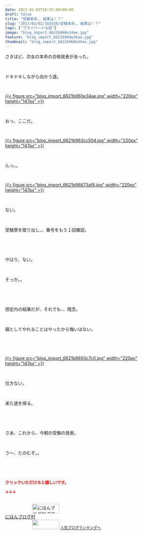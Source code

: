 ```yaml
---
date: 2017-02-02T16:55:58+09:00
draft: false
title: "受験本命、、結果は！？"
slug: "2017/02/02/165558/受験本命、、結果は！？"
tags: ["プライベートな話"]
image: "blog_import_6621b960e34ae.jpg"
feature: "blog_import_6621b960e34ae.jpg"
thumbnail: "blog_import_6621b960e34ae.jpg"
---
```

<p>さきほど、次女の本命の合格発表があった。</p><p> </p><p>ドキドキしながら向かう道。</p><p> </p><p><a href="blog_import_6621b962096c9.jpg">{{< figure src="blog_import_6621b960e34ae.jpg" width="220px" height="147px" >}}</a></p><p> </p><p>おっ、ここだ。</p><p> </p><p><a href="blog_import_6621b964e7374.jpg">{{< figure src="blog_import_6621b963cc504.jpg" width="220px" height="147px" >}}</a></p><p> </p><p>んっ。。</p><p> </p><p><a href="blog_import_6621b9678917d.jpg">{{< figure src="blog_import_6621b96673af8.jpg" width="220px" height="147px" >}}</a></p><p> </p><p>ない。</p><p> </p><p>受験票を取り出し、、番号をもう１回確認。</p><p> </p><p> </p><p>やはり、ない。　</p><p> </p><p>そっか。。</p><p> </p><p> </p><p>想定内の結果だが、それでも、、残念。</p><p> </p><p>親としてやれることはやったから悔いはない。</p><p> </p><p> </p><p><a href="blog_import_6621b96a62e00.jpg">{{< figure src="blog_import_6621b9693c7c0.jpg" width="220px" height="147px" >}}</a></p><p> </p><p>仕方ない。</p><p> </p><p>来た道を帰る。</p><p> </p><p> </p><p>さあ、これから、今朝の受験の発表。</p><p> </p><p>う～、たのむぞ。。</p><p> </p><p> </p><p><font color="#ff0000" size="2"><strong>クリックいただけると嬉しいです。</strong></font></p><p><font color="#ff0000" size="2"><strong>↓↓↓</strong></font></p><p><br/><a href="ranking.html?p_cid=01260127" target="_blank"><img alt="にほんブログ村 海外生活ブログ バリ島情報へ" border="0" height="31" src="data:image/svg+xml;charset=utf-8,%3Csvg%20xmlns%3D%22http%3A%2F%2Fwww.w3.org%2F2000%2Fsvg%22%20title%3D%22Placeholder%20for%20Images%22%20role%3D%22presentation%22%20viewBox%3D%220%200%2088%2031%22%20%2F%3E" width="88" data-src="https://img-proxy.blog-video.jp/images?url=http%3A%2F%2Foverseas.blogmura.com%2Fbali%2Fimg%2Fbali88_31.gif" style="aspect-ratio: auto 88 / 31;"/><noscript><img alt="にほんブログ村 海外生活ブログ バリ島情報へ" border="0" height="31" src="https://img-proxy.blog-video.jp/images?url=http%3A%2F%2Foverseas.blogmura.com%2Fbali%2Fimg%2Fbali88_31.gif" width="88"></noscript></a><br/><a href="ranking.html?p_cid=01260127" target="_blank">にほんブログ村</a><br/><a href="link.php?1804582" title="人気ブログランキングへ"><img border="0" height="31" src="data:image/svg+xml;charset=utf-8,%3Csvg%20xmlns%3D%22http%3A%2F%2Fwww.w3.org%2F2000%2Fsvg%22%20title%3D%22Placeholder%20for%20Images%22%20role%3D%22presentation%22%20viewBox%3D%220%200%2088%2031%22%20%2F%3E" width="88" data-src="https://blog.with2.net/img/banner/banner_22.gif" style="aspect-ratio: auto 88 / 31;"/><noscript><img border="0" height="31" src="https://blog.with2.net/img/banner/banner_22.gif" width="88"></noscript></a> <a href="link.php?1804582" style="font-size: 12px;">人気ブログランキングへ</a></p>


